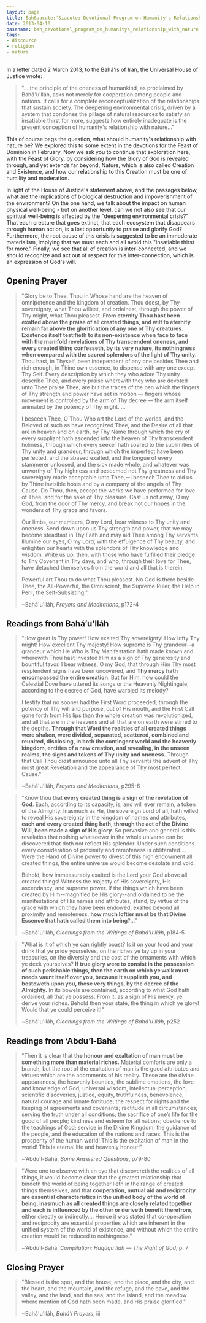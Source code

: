 ```yaml
---
layout: page
title: Bah&aacute;'&iacute;­ Devotional Program on Humanity's Relationship with Nature
date: 2013-04-10
basename: bah_devotional_program_on_humanitys_relationship_with_nature
tags:
- discourse
- religion
- nature
---
```


In a letter dated 2 March 2013, to the Bah&aacute;'&iacute;s of Iran, the
Universal House of Justice wrote:

> "&hellip; the principle of the oneness of humankind, as proclaimed by
> Bah&aacute;'u'll&aacute;h, asks not merely for cooperation among people and
> nations. It calls for a complete reconceptualization of the relationships that
> sustain society. The deepening environmental crisis, driven by a system that
> condones the pillage of natural resources to satisfy an insatiable thirst for
> more, suggests how entirely inadequate is the present conception of humanity's
> relationship with nature&hellip;"
 
This of course begs the question, what should humanity's relationship with
nature be? We explored this to some extent in the devotions for the Feast of
Dominion in February. Now we ask you to continue that exploration here, with the
Feast of Glory, by considering how the Glory of God is revealed through, and yet
extends far beyond, Nature, which is also called Creation and Existence, and how
our relationship to this Creation must be one of humility and moderation. 
 
<!--more-->

In light of the House of Justice's statement above, and the passages below, what
are the implications of biological destruction and impoverishment of the
environment? On the one hand, we talk about the impact on human physical
well-being - but on another level, can we not also see that our spiritual
well-being is affected by the "deepening environmental crisis?" That each
creature that goes extinct, that each ecosystem that disappears through human
action, is a lost opportunity to praise and glorify God? Furthermore, the root
cause of this crisis is suggested to be an immoderate materialism, implying that
we must each and all avoid this "insatiable thirst for more." Finally, we see
that all of creation is inter-connected, and we should recognize and act out of
respect for this inter-connection, which is an expression of God's will.

## Opening Prayer

> "Glory be to Thee, Thou in Whose hand are the heaven of omnipotence and the
> kingdom of creation. Thou doest, by Thy sovereignty, what Thou willest, and
> ordainest, through the power of Thy might, what Thou pleasest. **From eternity
> Thou hast been exalted above the praise of all created things, and wilt to
> eternity remain far above the glorification of any one of Thy creatures.
> Existence itself testifieth to its non-existence when face to face with the
> manifold revelations of Thy transcendent oneness, and every created thing
> confesseth, by its very nature, its nothingness when compared with the sacred
> splendors of the light of Thy unity.** Thou hast, in Thyself, been independent
> of any one besides Thee and rich enough, in Thine own essence, to dispense
> with any one except Thy Self. Every description by which they who adore Thy
> unity describe Thee, and every praise wherewith they who are devoted unto Thee
> praise Thee, are but the traces of the pen which the fingers of Thy strength
> and power have set in motion &mdash; fingers whose movement is controlled by
> the arm of Thy decree &mdash; the arm itself animated by the potency of Thy
> might.  &hellip;
>
> I beseech Thee, O Thou Who art the Lord of the worlds, and the Beloved of such
> as have recognized Thee, and the Desire of all that are in heaven and on
> earth, by Thy Name through which the cry of every suppliant hath ascended into
> the heaven of Thy transcendent holiness, through which every seeker hath
> soared to the sublimities of Thy unity and grandeur, through which the
> imperfect have been perfected, and the abased exalted, and the tongue of every
> stammerer unloosed, and the sick made whole, and whatever was unworthy of Thy
> highness and beseemed not Thy greatness and Thy sovereignty made acceptable
> unto Thee,--I beseech Thee to aid us by Thine invisible hosts and by a company
> of the angels of Thy Cause. Do Thou, then, accept the works we have performed
> for love of Thee, and for the sake of Thy pleasure. Cast us not away, O my
> God, from the door of Thy mercy, and break not our hopes in the wonders of Thy
> grace and favors.
>
> Our limbs, our members, O my Lord, bear witness to Thy unity and oneness. Send
> down upon us Thy strength and power, that we may become steadfast in Thy Faith
> and may aid Thee among Thy servants. Illumine our eyes, O my Lord, with the
> effulgence of Thy beauty, and enlighten our hearts with the splendors of Thy
> knowledge and wisdom. Write us up, then, with those who have fulfilled their
> pledge to Thy Covenant in Thy days, and who, through their love for Thee, have
> detached themselves from the world and all that is therein.
>
> Powerful art Thou to do what Thou pleasest. No God is there beside Thee, the
> All-Powerful, the Omniscient, the Supreme Ruler, the Help in Peril, the
> Self-Subsisting."
>
> ~Bah&aacute;'u'll&aacute;h, _Prayers and Meditations_, p172-4

## Readings from Bah&aacute;&rsquo;u&rsquo;ll&aacute;h

> "How great is Thy power! How exalted Thy sovereignty! How lofty Thy might! How
> excellent Thy majesty! How supreme is Thy grandeur--a grandeur which He Who is
> Thy Manifestation hath made known and wherewith Thou hast invested Him as a
> sign of Thy generosity and bountiful favor. I bear witness, O my God, that
> through Him Thy most resplendent signs have been uncovered, and **Thy mercy
> hath encompassed the entire creation**. But for Him, how could the Celestial
> Dove have uttered its songs or the Heavenly Nightingale, according to the
> decree of God, have warbled its melody? 
>
> I testify that no sooner had the First Word proceeded, through the potency of
> Thy will and purpose, out of His mouth, and the First Call gone forth from His
> lips than the whole creation was revolutionized, and all that are in the
> heavens and all that are on earth were stirred to the depths. **Through that
> Word the realities of all created things were shaken, were divided, separated,
> scattered, combined and reunited, disclosing, in both the contingent world and
> the heavenly kingdom, entities of a new creation, and revealing, in the unseen
> realms, the signs and tokens of Thy unity and oneness.** Through that Call
> Thou didst announce unto all Thy servants the advent of Thy most great
> Revelation and the appearance of Thy most perfect Cause."
>
> ~Bah&aacute;'u'll&aacute;h, _Prayers and Meditations_, p295-6

> "Know thou that **every created thing is a sign of the revelation of God**.
> Each, according to its capacity, is, and will ever remain, a token of the
> Almighty. Inasmuch as He, the sovereign Lord of all, hath willed to reveal His
> sovereignty in the kingdom of names and attributes, **each and every created
> thing hath, through the act of the Divine Will, been made a sign of His
> glory**. So pervasive and general is this revelation that nothing whatsoever
> in the whole universe can be discovered that doth not reflect His splendor.
> Under such conditions every consideration of proximity and remoteness is
> obliterated.... Were the Hand of Divine power to divest of this high endowment
> all created things, the entire universe would become desolate and void.
>
> Behold, how immeasurably exalted is the Lord your God above all created
> things! Witness the majesty of His sovereignty, His ascendancy, and supreme
> power. If the things which have been created by Him--magnified be His
> glory--and ordained to be the manifestations of His names and attributes,
> stand, by virtue of the grace with which they have been endowed, exalted
> beyond all proximity and remoteness, **how much loftier must be that Divine
> Essence that hath called them into being**?&hellip;"
>
> ~Bah&aacute;'u'll&aacute;h, _Gleanings from the Writings of
> Bah&aacute;'u'll&aacute;h_, p184-5

> "What is it of which ye can rightly boast? Is it on your food and your drink
> that ye pride yourselves, on the riches ye lay up in your treasuries, on the
> diversity and the cost of the ornaments with which ye deck yourselves?  **If
> true glory were to consist in the possession of such perishable things, then
> the earth on which ye walk must needs vaunt itself over you, because it
> supplieth you, and bestoweth upon you, these very things, by the decree of the
> Almighty.** In its bowels are contained, according to what God hath ordained,
> all that ye possess. From it, as a sign of His mercy, ye derive your riches.
> Behold then your state, the thing in which ye glory! Would that ye could
> perceive it!"
>
> ~Bah&aacute;'u'll&aacute;h, _Gleanings from the Writings of
> Bah&aacute;'u'll&aacute;h_, p252 

## Readings from &lsquo;Abdu&rsquo;l-Bah&aacute;

> "Then it is clear that **the honour and exaltation of man must be something
> more than material riches.** Material comforts are only a branch, but the root
> of the exaltation of man is the good attributes and virtues which are the
> adornments of his reality. These are the divine appearances, the heavenly
> bounties, the sublime emotions, the love and knowledge of God; universal
> wisdom, intellectual perception, scientific discoveries, justice, equity,
> truthfulness, benevolence, natural courage and innate fortitude; the respect
> for rights and the keeping of agreements and covenants; rectitude in all
> circumstances; serving the truth under all conditions; the sacrifice of
> one&rsquo;s life for the good of all people; kindness and esteem for all
> nations; obedience to the teachings of God; service in the Divine Kingdom; the
> guidance of the people, and the education of the nations and races. This is
> the prosperity of the human world!  This is the exaltation of man in the
> world! This is eternal life and heavenly honour!"
>
> ~&lsquo;Abdu'l-Bah&aacute;, _Some Answered Questions_, p79-80

> "Were one to observe with an eye that discovereth the realities of all things,
> it would become clear that the greatest relationship that bindeth the world of
> being together lieth in the range of created things themselves, and that
> **cooperation, mutual aid and reciprocity are essential characteristics in the
> unified body of the world of being, inasmuch as all created things are closely
> related together and each is influenced by the other or deriveth benefit
> therefrom**, either directly or indirectly&hellip;. Hence it was stated that
> co-operation and reciprocity are essential properties which are inherent in
> the unified system of the world of existence, and without which the entire
> creation would be reduced to nothingness."
>
> ~&lsquo;Abdu&rsquo;l-Bah&aacute;, _Compilation:
> Huq&uacute;qu&rsquo;ll&aacute;h &mdash; The Right of God_, p. 7

## Closing Prayer

> "Blessed is the spot, and the house, and the place, and the city, and the
> heart, and the mountain, and the refuge, and the cave, and the valley, and the
> land, and the sea, and the island, and the meadow where mention of God hath
> been made, and His praise glorified."
>
> ~Bah&aacute;'u'll&aacute;h, _Bah&aacute;&rsquo;&iacute; Prayers_, iii
